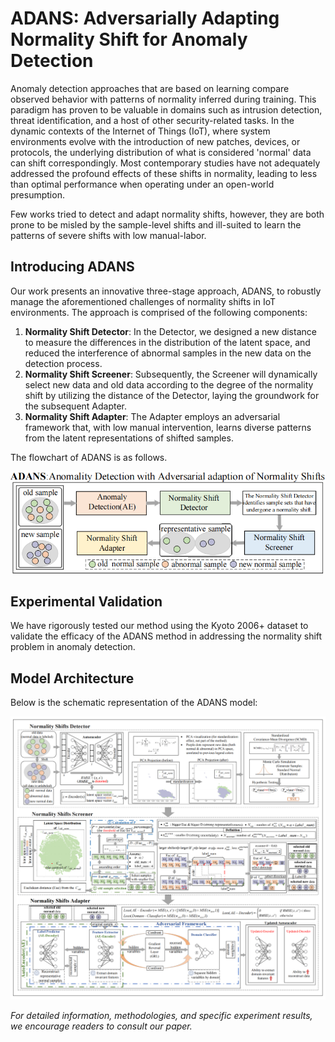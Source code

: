# ADANS: Adversarially Adapting Normality Shift for Anomaly Detection

Anomaly detection approaches that are based on learning compare observed behavior with patterns of normality inferred during training. This paradigm has proven to be valuable in domains such as intrusion detection, threat identification, and a host of other security-related tasks. In the dynamic contexts of the Internet of Things (IoT), where system environments evolve with the introduction of new patches, devices, or protocols, the underlying distribution of what is considered 'normal' data can shift correspondingly. Most contemporary studies have not adequately addressed the profound effects of these shifts in normality, leading to less than optimal performance when operating under an open-world presumption.

Few works tried to detect and adapt normality shifts, however, they are both prone to be misled by the sample-level shifts and ill-suited to learn the patterns of severe shifts with low manual-labor.
## Introducing ADANS

Our work presents an innovative three-stage approach, ADANS, to robustly manage the aforementioned challenges of normality shifts in IoT environments. The approach is comprised of the following components:

1. **Normality Shift Detector**: In the Detector, we designed a new distance to measure the differences in the distribution of the latent space, and reduced the interference of abnormal samples in the new data on the detection process.
2. **Normality Shift Screener**: Subsequently, the Screener will dynamically select new data and old data according to the degree of the normality shift by utilizing the distance of the Detector, laying the groundwork for the subsequent Adapter.
3. **Normality Shift Adapter**: The Adapter employs an adversarial framework that, with low manual intervention, learns diverse patterns from the latent representations of shifted samples.

The flowchart of ADANS is as follows.

![flowchart of ADANS](image/overview.png)

## Experimental Validation

We have rigorously tested our method using the Kyoto 2006+ dataset to validate the efficacy of the ADANS method in addressing the normality shift problem in anomaly detection. 

## Model Architecture

Below is the schematic representation of the ADANS model:

![Model diagram](image/model_diagram.png)

*For detailed information, methodologies, and specific experiment results, we encourage readers to consult our paper.*
